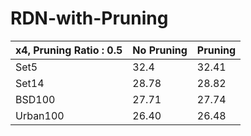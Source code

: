 # RDN-with-Pruning

|x4, Pruning Ratio : 0.5|No Pruning|Pruning|
|-----------------------|----------|-------|
|Set5|32.4|32.41|
|Set14|28.78|28.82|
|BSD100|27.71|27.74|
|Urban100|26.40|26.48|

